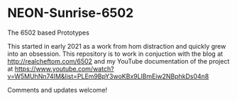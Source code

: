 # NEON-Sunrise-6502
The 6502 based Prototypes

This started in early 2021 as a work from hom distraction and quickly grew into an obsession.
This repository is to work in conjuction with the blog at http://realcheftom.com/6502
and my YouTube documentation of the project at https://www.youtube.com/watch?v=W5MUhNn74IM&list=PLEm9BpY3woKBx9LlBmEiw2NBphkDs04n8

Comments and updates welcome!
